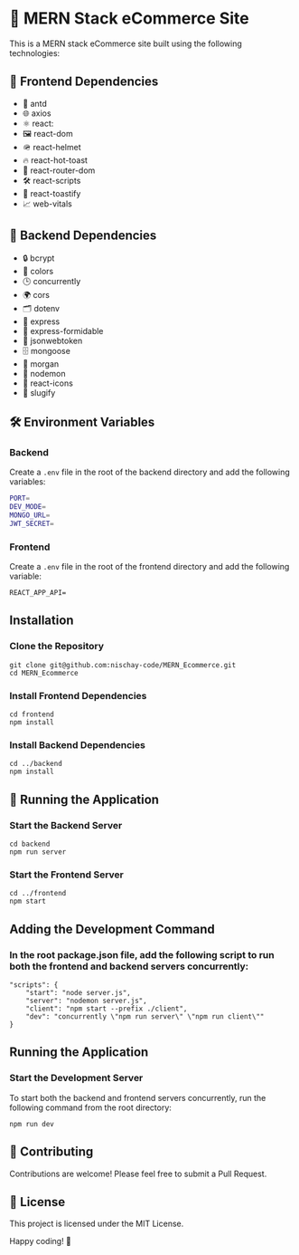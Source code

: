 # 🚀 MERN Stack eCommerce Site

This is a MERN stack eCommerce site built using the following technologies:

## 🌟 Frontend Dependencies
- 🧩 antd
- 🌐 axios
- ⚛️ react: 
- 🖼️ react-dom
- 🪖 react-helmet
- 🔥 react-hot-toast
- 🔗 react-router-dom
- 🛠️ react-scripts
- 🍞 react-toastify
- 📈 web-vitals

## 🔧 Backend Dependencies
- 🔒 bcrypt
- 🎨 colors
- 🕒 concurrently
- 🌍 cors
- 🗂️ dotenv
- 🚂 express
- 📑 express-formidable
- 🔐 jsonwebtoken
- 🗄️ mongoose
- 📜 morgan
- 🔄 nodemon
- 🎨 react-icons
- 📝 slugify

## 🛠️ Environment Variables

### Backend
Create a `.env` file in the root of the backend directory and add the following variables:
```bash
PORT=
DEV_MODE=
MONGO_URL=
JWT_SECRET=
```
### Frontend
Create a `.env` file in the root of the frontend directory and add the following variable:
```shell
REACT_APP_API=
```
## Installation

### Clone the Repository
```
git clone git@github.com:nischay-code/MERN_Ecommerce.git
cd MERN_Ecommerce
```

### Install Frontend Dependencies
```
cd frontend
npm install
```

### Install Backend Dependencies
```
cd ../backend
npm install
```

## 🚀 Running the Application

### Start the Backend Server
```
cd backend
npm run server
```

### Start the Frontend Server
```
cd ../frontend
npm start
```
## Adding the Development Command
### In the root package.json file, add the following script to run both the frontend and backend servers concurrently:
```
"scripts": {
    "start": "node server.js",
    "server": "nodemon server.js",
    "client": "npm start --prefix ./client",
    "dev": "concurrently \"npm run server\" \"npm run client\""
}
```
## Running the Application
### Start the Development Server
To start both the backend and frontend servers concurrently, run the following command from the root directory:

```shell
npm run dev
```
## 🤝 Contributing
Contributions are welcome! Please feel free to submit a Pull Request.

## 📄 License
This project is licensed under the MIT License.

Happy coding! 🎉
